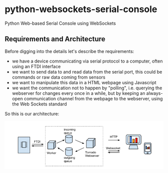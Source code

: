 # python-websockets-serial-console
Python Web-based Serial Console using WebSockets
## Requirements and Architecture
Before digging into the details let's describe the requirements:

* we have a device communicating via serial protocol to a computer, often using an FTDI interface
* we want to send data to and read data from the serial port, this could be commands or raw data coming from sensors
* we want to manipulate this data in a HTML webpage using Javascript
* we want the communication not to happen by "polling", i.e. querying the webserver for changes every once in a while, but by keeping an always-open communication channel from the webpage to the webserver, using the Web Sockets standard

So this is our architecture:

![architecture](images/architecture.png)
